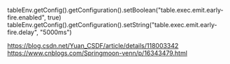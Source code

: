 tableEnv.getConfig().getConfiguration().setBoolean("table.exec.emit.early-fire.enabled", true)
tableEnv.getConfig().getConfiguration().setString("table.exec.emit.early-fire.delay", "5000ms")

https://blog.csdn.net/Yuan_CSDF/article/details/118003342
https://www.cnblogs.com/Springmoon-venn/p/16343479.html
